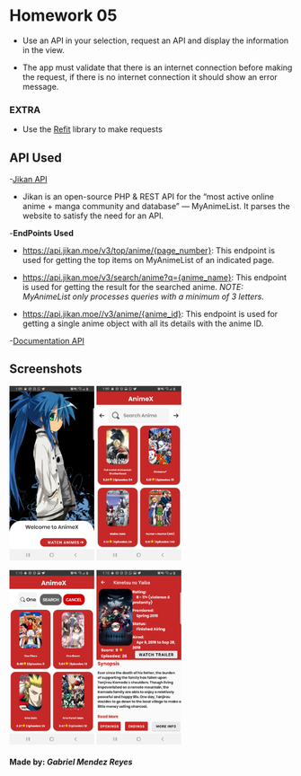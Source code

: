 # Homework 05

* Use an API in your selection, request an API and display the information in the view.
 
* The app must validate that there is an internet connection before making the request, if there is no internet connection it should show an error message.
 
### EXTRA
* Use the [Refit](https://github.com/reactiveui/refit) library to make requests

## API Used
-[Jikan API](https://jikan.moe/)
* Jikan is an open-source PHP & REST API for the “most active online anime + manga community and database” — MyAnimeList. It parses the website to satisfy the need for an API.

-**EndPoints Used**
* https://api.jikan.moe/v3/top/anime/{page_number}: This endpoint is used for getting the top items on MyAnimeList of an indicated page.

* https://api.jikan.moe/v3/search/anime?q={anime_name}: This endpoint is used for getting the result for the searched anime. *NOTE: MyAnimeList only processes queries with a minimum of 3 letters.*

* https://api.jikan.moe//v3/anime/{anime_id}: This endpoint is used for getting a single anime object with all its details with the anime ID.

-[Documentation API](https://jikan.docs.apiary.io/#)

## Screenshots
<p aling="center">
<img src="/ScreenShots/Screen01.jpg" width="30%" /> <img src="/ScreenShots/Screen02.jpg" width="30%" /> 
</p>
<p aling="center">
<img src="/ScreenShots/Screen03.jpg" width="30%" /> <img src="/ScreenShots/Screen04.jpg" width="30%" />  
</p>
 
 #### Made by: *Gabriel Mendez Reyes*
